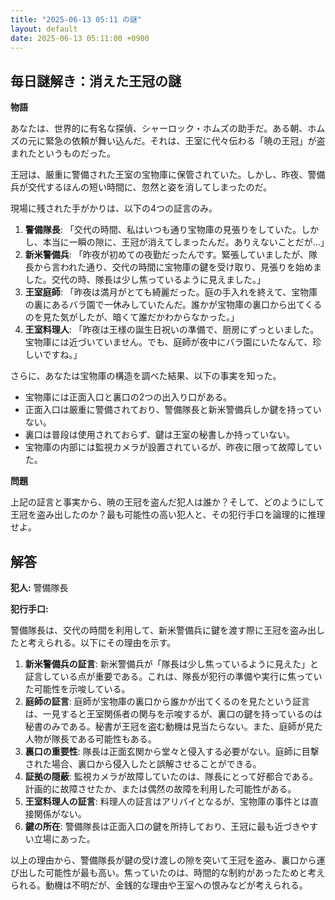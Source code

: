 ```yaml
---
title: "2025-06-13 05:11 の謎"
layout: default
date: 2025-06-13 05:11:00 +0900
---
```

## 毎日謎解き：消えた王冠の謎

**物語**

あなたは、世界的に有名な探偵、シャーロック・ホムズの助手だ。ある朝、ホムズの元に緊急の依頼が舞い込んだ。それは、王室に代々伝わる「暁の王冠」が盗まれたというものだった。

王冠は、厳重に警備された王室の宝物庫に保管されていた。しかし、昨夜、警備兵が交代するほんの短い時間に、忽然と姿を消してしまったのだ。

現場に残された手がかりは、以下の4つの証言のみ。

1.  **警備隊長**: 「交代の時間、私はいつも通り宝物庫の見張りをしていた。しかし、本当に一瞬の隙に、王冠が消えてしまったんだ。ありえないことだが…」
2.  **新米警備兵**: 「昨夜が初めての夜勤だったんです。緊張していましたが、隊長から言われた通り、交代の時間に宝物庫の鍵を受け取り、見張りを始めました。交代の時、隊長は少し焦っているように見えました。」
3.  **王室庭師**: 「昨夜は満月がとても綺麗だった。庭の手入れを終えて、宝物庫の裏にあるバラ園で一休みしていたんだ。誰かが宝物庫の裏口から出てくるのを見た気がしたが、暗くて誰だかわからなかった。」
4.  **王室料理人**: 「昨夜は王様の誕生日祝いの準備で、厨房にずっといました。宝物庫には近づいていません。でも、庭師が夜中にバラ園にいたなんて、珍しいですね。」

さらに、あなたは宝物庫の構造を調べた結果、以下の事実を知った。

*   宝物庫には正面入口と裏口の2つの出入り口がある。
*   正面入口は厳重に警備されており、警備隊長と新米警備兵しか鍵を持っていない。
*   裏口は普段は使用されておらず、鍵は王室の秘書しか持っていない。
*   宝物庫の内部には監視カメラが設置されているが、昨夜に限って故障していた。

**問題**

上記の証言と事実から、暁の王冠を盗んだ犯人は誰か？そして、どのようにして王冠を盗み出したのか？最も可能性の高い犯人と、その犯行手口を論理的に推理せよ。

## 解答

**犯人:** 警備隊長

**犯行手口:**

警備隊長は、交代の時間を利用して、新米警備兵に鍵を渡す際に王冠を盗み出したと考えられる。以下にその理由を示す。

1.  **新米警備兵の証言**: 新米警備兵が「隊長は少し焦っているように見えた」と証言している点が重要である。これは、隊長が犯行の準備や実行に焦っていた可能性を示唆している。
2.  **庭師の証言**: 庭師が宝物庫の裏口から誰かが出てくるのを見たという証言は、一見すると王室関係者の関与を示唆するが、裏口の鍵を持っているのは秘書のみである。秘書が王冠を盗む動機は見当たらない。また、庭師が見た人物が隊長である可能性もある。
3.  **裏口の重要性**: 隊長は正面玄関から堂々と侵入する必要がない。庭師に目撃された場合、裏口から侵入したと誤解させることができる。
4.  **証拠の隠蔽**: 監視カメラが故障していたのは、隊長にとって好都合である。計画的に故障させたか、または偶然の故障を利用した可能性がある。
5.  **王室料理人の証言**: 料理人の証言はアリバイとなるが、宝物庫の事件とは直接関係がない。
6.  **鍵の所在**: 警備隊長は正面入口の鍵を所持しており、王冠に最も近づきやすい立場にあった。

以上の理由から、警備隊長が鍵の受け渡しの隙を突いて王冠を盗み、裏口から運び出した可能性が最も高い。焦っていたのは、時間的な制約があったためと考えられる。動機は不明だが、金銭的な理由や王室への恨みなどが考えられる。
